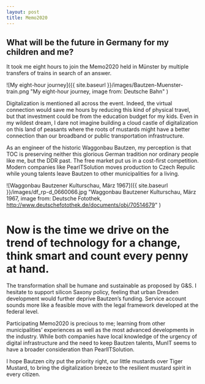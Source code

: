 ```yaml
---
layout: post
title: Memo2020
---
```


## What will be the future in Germany for my children and me? ## 
It took me eight hours to join the Memo2020 held in Münster by multiple transfers of trains in search of an answer. 

![My eight-hour journey]({{ site.baseurl }}/images/Bautzen-Muenster-train.png "My eight-hour journey, image from: Deutsche Bahn" ) 

Digitalization is mentioned all across the event. Indeed, the virtual connection would save me hours by reducing this kind of physical travel, but that investment could be from the education budget for my kids. Even in my wildest dream, I dare not imagine building a cloud castle of digitalization on this land of peasants where the roots of mustards might have a better connection than our broadband or public transportation infrastructure. 

As an engineer of the historic Waggonbau Bautzen, my perception is that TOC is preserving neither this glorious German tradition nor ordinary people like me, but the DDR past. The free market put us in a cost-first competition. Modern companies like PearITSolution moves production to Czech Repulic while young talents leave Bautzen to other municipalities for a living. 

![Waggonbau Bautzener Kulturschau, März 1967]({{ site.baseurl }}/images/df_rp-d_0660066.jpg "Waggonbau Bautzener Kulturschau, März 1967, image from: Deutsche Fotothek, http://www.deutschefotothek.de/documents/obj/70514679" )

# Now is the time we drive on the trend of technology for a change, think smart and count every penny at hand. #

The transformation shall be humane and sustainable as proposed by G&S. I hesitate to support silicon Saxony policy, feeling that urban Dresden development would further deprive Bautzen’s funding. Service account sounds more like a feasible move with the legal framework developed at the federal level. 

Participating Memo2020 is precious to me; learning from other municipalities’ experiences as well as the most advanced developments in the industry. While both companies have local knowledge of the urgency of digital infrastructure and the need to keep Bautzen talents, MunIT seems to have a broader consideration than PearlITSolution. 

I hope Bautzen city put the priority right, our little mustards over Tiger Mustard, to bring the digitalization breeze to the resilient mustard spirit in every citizen. 

